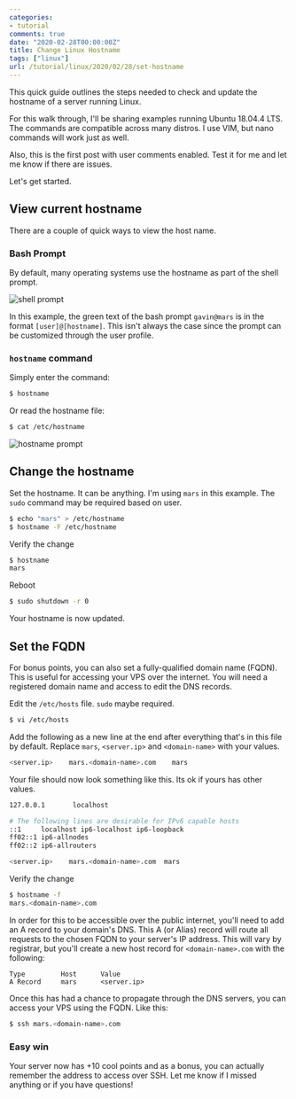 ```yaml
---
categories:
- tutorial
comments: true
date: "2020-02-28T00:00:00Z"
title: Change Linux Hostname
tags: ["linux"]
url: /tutorial/linux/2020/02/28/set-hostname
---
```


This quick guide outlines the steps needed to check and update the hostname of a server running Linux. 
<!--more-->

For this walk through, I'll be sharing examples running Ubuntu 18.04.4 LTS. The commands are compatible across many distros. I use VIM, but nano commands will work just as well.

Also, this is the first post with user comments enabled. Test it for me and let me know if there are issues. 

Let's get started.

## View current hostname

There are a couple of quick ways to view the host name.

### Bash Prompt

By default, many operating systems use the hostname as part of the shell prompt.

![shell prompt](/assets/img/set-hostname-01.png)

In this example, the green text of the bash prompt `gavin@mars` is in the format `[user]@[hostname]`. This isn't always the case since the prompt can be customized through the user profile.

### `hostname` command

Simply enter the command: 

```bash
$ hostname
```

Or read the hostname file:

```bash
$ cat /etc/hostname
```

![hostname prompt](/assets/img/set-hostname-02.png)

## Change the hostname

Set the hostname. It can be anything. I'm using `mars` in this example. The `sudo` command may be required based on user.

```bash
$ echo "mars" > /etc/hostname  
$ hostname -F /etc/hostname
```
Verify the change

```bash
$ hostname
mars
``` 

Reboot

```bash
$ sudo shutdown -r 0
```

Your hostname is now updated. 


## Set the FQDN

For bonus points, you can also set a fully-qualified domain name (FQDN). This is useful for accessing your VPS over the internet. You will need a registered domain name and access to edit the DNS records.

Edit the `/etc/hosts` file. `sudo` maybe required.

```bash
$ vi /etc/hosts
```

Add the following as a new line at the end after everything that's in this file by default. Replace `mars`, `<server.ip>` and `<domain-name>` with your values.

 ```bash
<server.ip>    mars.<domain-name>.com    mars
```

Your file should now look something like this. Its ok if yours has other values.

```bash
127.0.0.1       localhost

# The following lines are desirable for IPv6 capable hosts
::1     localhost ip6-localhost ip6-loopback
ff02::1 ip6-allnodes
ff02::2 ip6-allrouters

<server.ip>    mars.<domain-name>.com  mars
```

Verify the change

```bash
$ hostname -f
mars.<domain-name>.com
```

In order for this to be accessible over the public internet, you'll need to add an A record to your domain's DNS. This A (or Alias) record will route all requests to the chosen FQDN to your server's IP address. This will vary by registrar, but you'll create a new host record for `<domain-name>.com` with the following:

 ```
 Type         Host      Value
 A Record     mars      <server.ip>
 ```

Once this has had a chance to propagate through the DNS servers, you can access your VPS using the FQDN. Like this:

 ```bash
$ ssh mars.<domain-name>.com
 ```
 
### Easy win

Your server now has +10 cool points and as a bonus, you can actually remember the address to access over SSH. Let me know if I missed anything or if you have questions!
